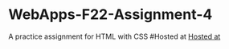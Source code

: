 # WebApps-F22-Assignment-4
A practice assignment for HTML with CSS
#Hosted at
[Hosted at]( file:///C:/Users/S556461/Downloads/44563-webapps-assignment-4-Nikithavedanth/44563-webapps-assignment-4-Nikithavedanth/opera2.html)